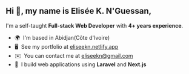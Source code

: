 Hi 👋, my name is Elisée K. N'Guessan,
-------------------------------------

I'm a self-taught **Full-stack Web Developer** with **4+ years experience**.

*   🌍  I'm based in Abidjan(Côte d'Ivoire)
*   🖥️  See my portfolio at [eliseekn.netlify.app](https://eliseekn.netlify.app)
*   ✉️  You can contact me at [eliseekn@gmail.com](mailto:eliseekn@gmail.com)
*   🧠  I build web applications using **Laravel** and **Next.js**
